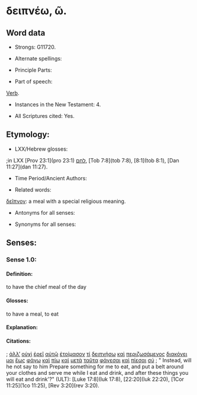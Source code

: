 # δειπνέω, ῶ.

<!-- Status: S2=NeedsFinalCheck -->
<!-- Lexica used for edits: BDAG LN CVB  -->

## Word data

* Strongs: G11720.


* Alternate spellings:

* Principle Parts: 

* Part of speech: 

[Verb](http://ugg.readthedocs.io/en/latest/verb.html).

* Instances in the New Testament: 4.

* All Scriptures cited: Yes.

## Etymology: 

* LXX/Hebrew glosses: 

;in LXX [Prov 23:1](pro 23:1) [לחם](//en-uhal/H3898), [Tob 7:8](tob 7:8), [8:1](tob 8:1), [Dan 11:27](dan 11:27).

* Time Period/Ancient Authors: 

* Related words: 

[δεῖπνον](../G11730/01.md): a meal with a special religious meaning.

* Antonyms for all senses:

* Synonyms for all senses: 


## Senses:


### Sense  1.0: 

#### Definition: 

to have the chief meal of the day

#### Glosses: 

to have a meal, to eat

#### Explanation: 


#### Citations: 

; [ἀλλ’](../G02350/01.md) [οὐχὶ](../G37800/01.md) [ἐρεῖ](../G30040/01.md) [αὐτῷ](../G08460/01.md) [ἑτοίμασον](../G20900/01.md) [τί](../G51010/01.md) [δειπνήσω](../G11720/01.md) [καὶ](../G25320/01.md) [περιζωσάμενος](../G40240/01.md) [διακόνει](../G12470/01.md) [μοι](../G14730/01.md) [ἕως](../G21930/01.md) [φάγω](../G20680/01.md) [καὶ](../G25320/01.md) [πίω](../G40950/01.md) [καὶ](../G25320/01.md) [μετὰ](../G33260/01.md) [ταῦτα](../G37780/01.md) [φάγεσαι](../G20680/01.md) [καὶ](../G25320/01.md) [πίεσαι](../G40950/01.md) [σύ](../G47710/01.md)
; " Instead, will he not say to him Prepare something for me to eat, and put a belt around your clothes and serve me while I eat and drink, and after these things you will eat and drink'?" (ULT): 
[Luke 17:8](luk 17:8), [22:20](luk 22:20), [1Cor 11:25](1co 11:25), [Rev 3:20](rev 3:20).